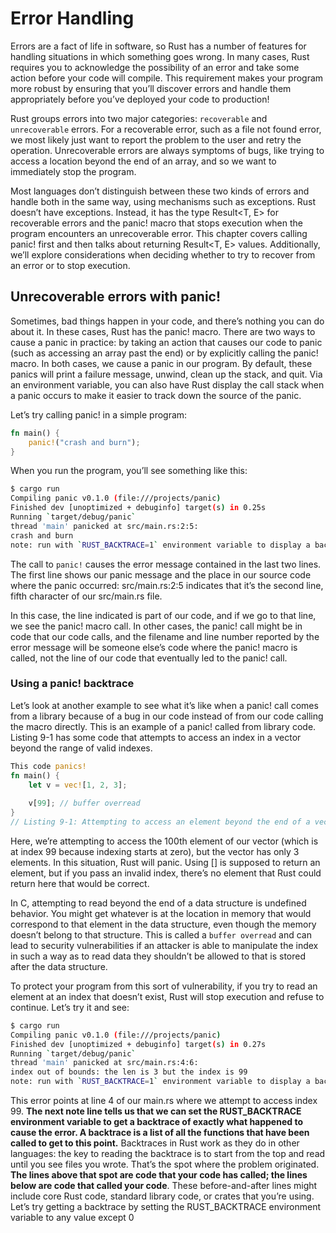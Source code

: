 # Error Handling


Errors are a fact of life in software, so Rust has a number of features for handling situations in which something goes wrong. In many cases, Rust requires you to acknowledge the possibility of an error and take some action before your code will compile. This requirement makes your program more robust by ensuring that you’ll discover errors and handle them appropriately before you’ve deployed your code to production!


Rust groups errors into two major categories: `recoverable` and `unrecoverable` errors. For a recoverable error, such as a file not found error, we most likely just want to report the problem to the user and retry the operation. Unrecoverable errors are always symptoms of bugs, like trying to access a location beyond the end of an array, and so we want to immediately stop the program.


Most languages don’t distinguish between these two kinds of errors and handle both in the same way, using mechanisms such as exceptions. Rust doesn’t have exceptions. Instead, it has the type Result<T, E> for recoverable errors and the panic! macro that stops execution when the program encounters an unrecoverable error. This chapter covers calling panic! first and then talks about returning Result<T, E> values. Additionally, we’ll explore considerations when deciding whether to try to recover from an error or to stop execution.   


## Unrecoverable errors with panic!

Sometimes, bad things happen in your code, and there’s nothing you can do about it. In these cases, Rust has the panic! macro. There are two ways to cause a panic in practice: by taking an action that causes our code to panic (such as accessing an array past the end) or by explicitly calling the panic! macro. In both cases, we cause a panic in our program. By default, these panics will print a failure message, unwind, clean up the stack, and quit. Via an environment variable, you can also have Rust display the call stack when a panic occurs to make it easier to track down the source of the panic.

Let’s try calling panic! in a simple program:


```rust
fn main() {
    panic!("crash and burn");
}
```

When you run the program, you’ll see something like this:

```bash
$ cargo run
Compiling panic v0.1.0 (file:///projects/panic)
Finished dev [unoptimized + debuginfo] target(s) in 0.25s
Running `target/debug/panic`
thread 'main' panicked at src/main.rs:2:5:
crash and burn
note: run with `RUST_BACKTRACE=1` environment variable to display a backtrace
```

The call to `panic!` causes the error message contained in the last two lines. The first line shows our panic message and the place in our source code where the panic occurred: src/main.rs:2:5 indicates that it’s the second line, fifth character of our src/main.rs file.

In this case, the line indicated is part of our code, and if we go to that line, we see the panic! macro call. In other cases, the panic! call might be in code that our code calls, and the filename and line number reported by the error message will be someone else’s code where the panic! macro is called, not the line of our code that eventually led to the panic! call.


### Using a panic! backtrace

Let’s look at another example to see what it’s like when a panic! call comes from a library because of a bug in our code instead of from our code calling the macro directly. This is an example of a panic! called from library code. Listing 9-1 has some code that attempts to access an index in a vector beyond the range of valid indexes.


```rust
This code panics!
fn main() {
    let v = vec![1, 2, 3];
    
    v[99]; // buffer overread
}
// Listing 9-1: Attempting to access an element beyond the end of a vector, which will cause a call to panic!
```

Here, we’re attempting to access the 100th element of our vector (which is at index 99 because indexing starts at zero), but the vector has only 3 elements. In this situation, Rust will panic. Using [] is supposed to return an element, but if you pass an invalid index, there’s no element that Rust could return here that would be correct.

In C, attempting to read beyond the end of a data structure is undefined behavior. You might get whatever is at the location in memory that would correspond to that element in the data structure, even though the memory doesn’t belong to that structure. This is called a `buffer overread` and can lead to security vulnerabilities if an attacker is able to manipulate the index in such a way as to read data they shouldn’t be allowed to that is stored after the data structure.


To protect your program from this sort of vulnerability, if you try to read an element at an index that doesn’t exist, Rust will stop execution and refuse to continue. Let’s try it and see:

```bash
$ cargo run
Compiling panic v0.1.0 (file:///projects/panic)
Finished dev [unoptimized + debuginfo] target(s) in 0.27s
Running `target/debug/panic`
thread 'main' panicked at src/main.rs:4:6:
index out of bounds: the len is 3 but the index is 99
note: run with `RUST_BACKTRACE=1` environment variable to display a backtrace
```

This error points at line 4 of our main.rs where we attempt to access index 99. **The next note line tells us that we can set the RUST_BACKTRACE environment variable to get a backtrace of exactly what happened to cause the error. A backtrace is a list of all the functions that have been called to get to this point.** Backtraces in Rust work as they do in other languages: the key to reading the backtrace is to start from the top and read until you see files you wrote. That’s the spot where the problem originated. **The lines above that spot are code that your code has called; the lines below are code that called your code**. These before-and-after lines might include core Rust code, standard library code, or crates that you’re using. Let’s try getting a backtrace by setting the RUST_BACKTRACE environment variable to any value except 0